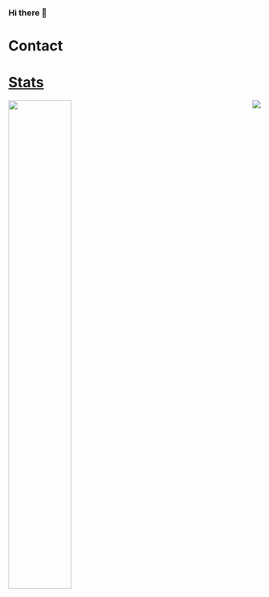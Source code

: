 ### Hi there 👋

# Contact
<a href="https://www.linkedin.com/in/newtonneto/">

# Stats
<img align="left" width="50%" src="https://github-readme-stats.vercel.app/api?username=newtonneto&show_icons=true&theme=radical" />
<img align="right" width="auto" style="display:flex;" src="https://github-readme-stats.vercel.app/api/top-langs/?username=newtonneto&layout=compact&theme=radical" />

<!--
**newtonneto/newtonneto** is a ✨ _special_ ✨ repository because its `README.md` (this file) appears on your GitHub profile.

Here are some ideas to get you started:

- 🔭 I’m currently working on ...
- 🌱 I’m currently learning ...
- 👯 I’m looking to collaborate on ...
- 🤔 I’m looking for help with ...
- 💬 Ask me about ...
- 📫 How to reach me: ...
- 😄 Pronouns: ...
- ⚡ Fun fact: ...
-->
